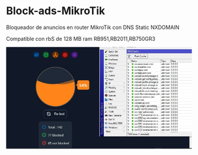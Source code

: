 # Block-ads-MikroTik
Bloqueador de anuncios en router MikroTik con DNS Static NXDOMAIN

Compatible con rbS de 128 MB ram  RB951,RB2011,RB750GR3




![Image text](https://github.com/mikrotickets/Block-ads-MikroTik/blob/main/BLOCK.jpeg)
